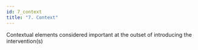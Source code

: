 ```yaml
---
id: 7_context
title: "7. Context"
---
```

Contextual elements considered important at the outset of introducing the intervention(s)
